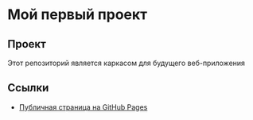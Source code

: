 # Мой первый проект

## Проект 
Этот репозиторий является каркасом для будущего веб-приложения

## Ссылки
- [Публичная страница на GitHub Pages](https://ldskpr3st1g3.github.io/LDSK_D3X1/)